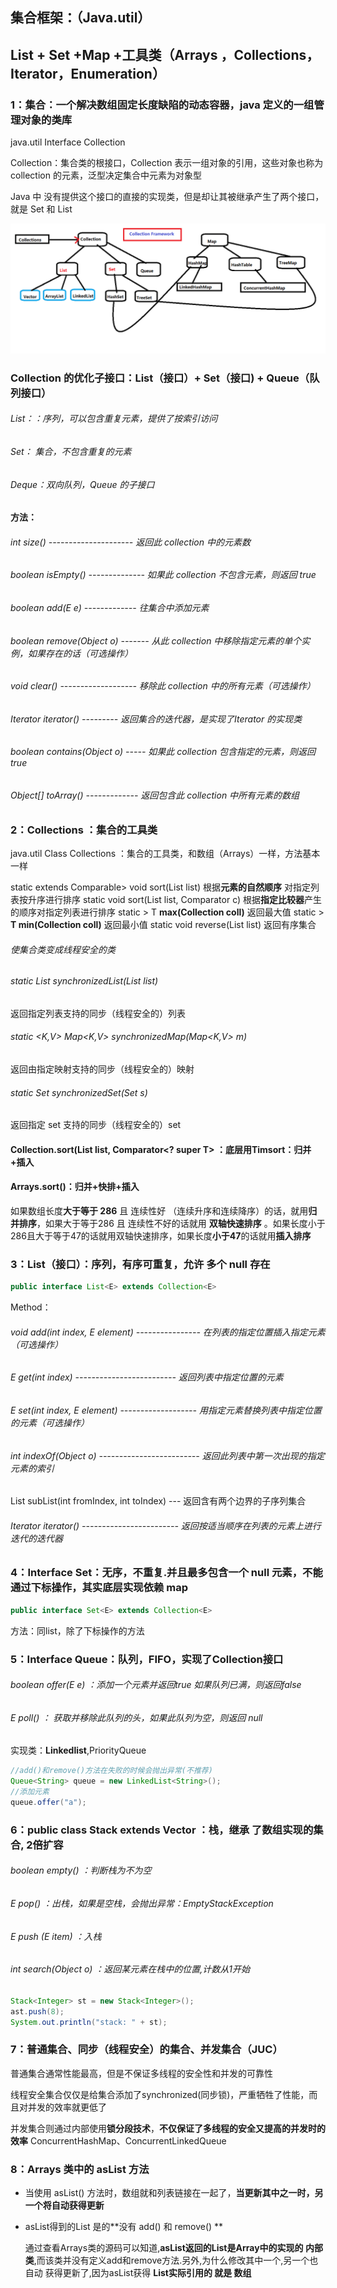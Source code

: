 ## 集合框架：（Java.util）

## List + Set +Map +工具类（Arrays ，Collections，Iterator，Enumeration）

### 1：集合：一个解决数组固定长度缺陷的动态容器，java 定义的一组管理对象的类库

java.util Interface Collection

Collection：集合类的根接口，Collection 表示一组对象的引用，这些对象也称为 collection 的元素，泛型决定集合中元素为对象型

Java 中 没有提供这个接口的直接的实现类，但是却让其被继承产生了两个接口，就是 Set 和 List

[![Framework.png](https://github.com/likang315/Java/raw/master/Java_note/4%EF%BC%9A%E6%B3%9B%E5%9E%8B%EF%BC%8C%E9%9B%86%E5%90%88%EF%BC%8CMap/Framework.png?raw=true)](https://github.com/likang315/Java/blob/master/Java_note/4：泛型，集合，Map/Framework.png?raw=true)

### Collection 的优化子接口：List（接口）+ Set（接口) + Queue（队列接口）

###### List：：序列，可以包含重复元素，提供了按索引访问

###### Set： 集合，不包含重复的元素

###### Deque：双向队列，Queue 的子接口

**方法：**

###### int size() --------------------- 返回此 collection 中的元素数

###### boolean isEmpty() -------------- 如果此 collection 不包含元素，则返回 true

###### boolean	add(E e) ------------- 往集合中添加元素

###### boolean remove(Object o) ------- 从此 collection 中移除指定元素的单个实例，如果存在的话（可选操作）

###### void clear() ------------------- 移除此 collection 中的所有元素（可选操作）

###### Iterator iterator() --------- 返回集合的迭代器，是实现了Iterator 的实现类

###### boolean contains(Object o) ----- 如果此 collection 包含指定的元素，则返回 true

###### Object[] toArray() ------------- 返回包含此 collection 中所有元素的数组

### 2：Collections ：集合的工具类

java.util Class Collections ：集合的工具类，和数组（Arrays）一样，方法基本一样

static extends Comparable> void sort(List list) 根据**元素的自然顺序** 对指定列表按升序进行排序 static void sort(List list, Comparator c) 根据**指定比较器**产生的顺序对指定列表进行排序 static > T	**max(Collection coll)** 返回最大值 static > **T	min(Collection coll)** 返回最小值 static void reverse(List list)	返回有序集合

###### 使集合类变成线程安全的类

###### static List synchronizedList(List list)

返回指定列表支持的同步（线程安全的）列表

###### static <K,V> Map<K,V> synchronizedMap(Map<K,V> m)

返回由指定映射支持的同步（线程安全的）映射

###### static Set synchronizedSet(Set s)

返回指定 set 支持的同步（线程安全的）set

#### Collection.sort(List list, Comparator<? super T> ：底层用Timsort：归并+插入

#### Arrays.sort()：归并+快排+插入

如果数组长度**大于等于 286** 且 连续性好 （连续升序和连续降序）的话，就用**归并排序**，如果大于等于286 且 连续性不好的话就用 **双轴快速排序** 。如果长度小于286且大于等于47的话就用双轴快速排序，如果长度**小于47**的话就用**插入排序**

### 3：List（接口）：序列，有序可重复，允许 多个 null 存在

```java
public interface List<E> extends Collection<E>
```

Method：

###### void add(int index, E element) ---------------- 在列表的指定位置插入指定元素（可选操作）

###### E get(int index) ------------------------- 返回列表中指定位置的元素

###### E set(int index, E element) ------------------- 用指定元素替换列表中指定位置的元素（可选操作）

###### int indexOf(Object o) ------------------------- 返回此列表中第一次出现的指定元素的索引

List	subList(int fromIndex, int toIndex) --- 返回含有两个边界的子序列集合

###### Iterator iterator() ------------------------ 返回按适当顺序在列表的元素上进行迭代的迭代器

### 4：Interface Set：无序，不重复.并且最多包含一个 null 元素，不能通过下标操作，其实底层实现依赖 map

```java
public interface Set<E> extends Collection<E> 
```

方法：同list，除了下标操作的方法

### 5：Interface Queue：队列，FIFO，实现了Collection接口

###### boolean offer(E e) ：添加一个元素并返回true 如果队列已满，则返回false

###### E poll() ： 获取并移除此队列的头，如果此队列为空，则返回 null

实现类：**Linkedlist**,PriorityQueue

```java
//add()和remove()方法在失败的时候会抛出异常(不推荐)
Queue<String> queue = new LinkedList<String>();
//添加元素
queue.offer("a");
```

### 6：public class Stack extends Vector ：栈，继承 了数组实现的集合, 2倍扩容

###### boolean empty() ：判断栈为不为空

###### E pop() ：出栈，如果是空栈，会抛出异常：EmptyStackException

###### E push (E item) ：入栈

###### int search(Object o) ：返回某元素在栈中的位置,计数从1开始

```java
Stack<Integer> st = new Stack<Integer>();
ast.push(8);
System.out.println("stack: " + st);
```

### 7：普通集合、同步（线程安全）的集合、并发集合（JUC）

普通集合通常性能最高，但是不保证多线程的安全性和并发的可靠性

线程安全集合仅仅是给集合添加了synchronized(同步锁)，严重牺牲了性能，而且对并发的效率就更低了

并发集合则通过内部使用**锁分段技术**，**不仅保证了多线程的安全又提高的并发时的效率** ConcurrentHashMap、ConcurrentLinkedQueue

### 8：Arrays 类中的 asList 方法

- 当使用 asList() 方法时，数组就和列表链接在一起了，**当更新其中之一时，另一个将自动获得更新**

- asList得到的List 是的**没有 add() 和 remove() **

  通过查看Arrays类的源码可以知道,**asList返回的List是Array中的实现的 内部类**,而该类并没有定义add和remove方法.另外,为什么修改其中一个,另一个也自动 获得更新了,因为asList获得 **List实际引用的 就是 数组**